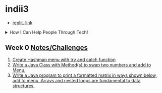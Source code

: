# indii3

- [replit. link](https://replit.com/@WilliamCherres/indii3)

<details>
<summary>How I Can Help People Through Tech!</summary>
<br>
<img width="1020" alt="Screen Shot 2022-03-07 at 8 48 44 AM" src="https://user-images.githubusercontent.com/72890070/157079407-b998a98e-3dca-4973-828b-4a5dda12914d.png">
</details>


## Week 0 [Notes/Challenges](https://github.com/nighthawkcoders/nighthawk_csa/wiki/Tri-3:-Tech-Talk-0---Data-Structures)
1. [Create Hashmap menu with try and catch function](https://github.com/BillyCherres/indi_trimester3/blob/master/src/main.java)
2. [Write a Java Class with Method(s) to swap two numbers and add to Menu.](https://github.com/BillyCherres/indi_trimester3/blob/master/src/swapper.java)
3. [ Write a Java program to print a formatted matrix in ways shown below, add to menu. Arrays and nested loops are fundamental to data structures.](https://github.com/BillyCherres/indii3/blob/main/matrix.java)
